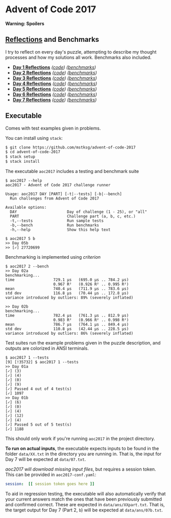 Advent of Code 2017
===================

**Warning: Spoilers**

[Reflections][] and Benchmarks
------------------------------

[Reflections]: https://github.com/mstksg/advent-of-code-2017/blob/master/reflections.md

I try to reflect on every day's puzzle, attempting to describe my thought
processes and how my solutions all work.  Benchmarks also included.

*   **[Day 1 Reflections][d1r]** *([code][d1c])* *([benchmarks][d1b])*
*   **[Day 2 Reflections][d2r]** *([code][d2c])* *([benchmarks][d1b])*
*   **[Day 3 Reflections][d3r]** *([code][d3c])* *([benchmarks][d1b])*
*   **[Day 4 Reflections][d4r]** *([code][d4c])* *([benchmarks][d1b])*
*   **[Day 5 Reflections][d5r]** *([code][d5c])* *([benchmarks][d1b])*
*   **[Day 6 Reflections][d6r]** *([code][d6c])* *([benchmarks][d1b])*
*   **[Day 7 Reflections][d7r]** *([code][d7c])* *([benchmarks][d1b])*

[d1r]: https://github.com/mstksg/advent-of-code-2017/blob/master/reflections.md#day-1
[d2r]: https://github.com/mstksg/advent-of-code-2017/blob/master/reflections.md#day-2
[d3r]: https://github.com/mstksg/advent-of-code-2017/blob/master/reflections.md#day-3
[d4r]: https://github.com/mstksg/advent-of-code-2017/blob/master/reflections.md#day-4
[d5r]: https://github.com/mstksg/advent-of-code-2017/blob/master/reflections.md#day-5
[d6r]: https://github.com/mstksg/advent-of-code-2017/blob/master/reflections.md#day-6
[d7r]: https://github.com/mstksg/advent-of-code-2017/blob/master/reflections.md#day-7

[d1c]: https://github.com/mstksg/advent-of-code-2017/blob/master/src/AOC2017/Day01.hs
[d2c]: https://github.com/mstksg/advent-of-code-2017/blob/master/src/AOC2017/Day02.hs
[d3c]: https://github.com/mstksg/advent-of-code-2017/blob/master/src/AOC2017/Day03.hs
[d4c]: https://github.com/mstksg/advent-of-code-2017/blob/master/src/AOC2017/Day04.hs
[d5c]: https://github.com/mstksg/advent-of-code-2017/blob/master/src/AOC2017/Day05.hs
[d6c]: https://github.com/mstksg/advent-of-code-2017/blob/master/src/AOC2017/Day06.hs
[d7c]: https://github.com/mstksg/advent-of-code-2017/blob/master/src/AOC2017/Day07.hs

[d1b]: https://github.com/mstksg/advent-of-code-2017/blob/master/reflections.md#day-1-benchmarks
[d2b]: https://github.com/mstksg/advent-of-code-2017/blob/master/reflections.md#day-2-benchmarks
[d3b]: https://github.com/mstksg/advent-of-code-2017/blob/master/reflections.md#day-3-benchmarks
[d4b]: https://github.com/mstksg/advent-of-code-2017/blob/master/reflections.md#day-4-benchmarks
[d5b]: https://github.com/mstksg/advent-of-code-2017/blob/master/reflections.md#day-5-benchmarks
[d6b]: https://github.com/mstksg/advent-of-code-2017/blob/master/reflections.md#day-6-benchmarks
[d7b]: https://github.com/mstksg/advent-of-code-2017/blob/master/reflections.md#day-7-benchmarks

Executable
----------

Comes with test examples given in problems.

You can install using `stack`:

```bash
$ git clone https://github.com/mstksg/advent-of-code-2017
$ cd advent-of-code-2017
$ stack setup
$ stack install
```

The executable `aoc2017` includes a testing and benchmark suite

```
$ aoc2017 --help
aoc2017 - Advent of Code 2017 challenge runner

Usage: aoc2017 DAY [PART] [-t|--tests] [-b|--bench]
  Run challenges from Advent of Code 2017

Available options:
  DAY                      Day of challenge (1 - 25), or "all"
  PART                     Challenge part (a, b, c, etc.)
  -t,--tests               Run sample tests
  -b,--bench               Run benchmarks
  -h,--help                Show this help text

$ aoc2017 5 b
>> Day 05b
>> [✓] 27720699
```

Benchmarking is implemented using *criterion*

```
$ aoc2017 2 --bench
>> Day 02a
benchmarking...
time                 729.1 μs   (695.0 μs .. 784.2 μs)
                     0.967 R²   (0.926 R² .. 0.995 R²)
mean                 740.4 μs   (711.9 μs .. 783.6 μs)
std dev              116.8 μs   (70.44 μs .. 172.8 μs)
variance introduced by outliers: 89% (severely inflated)

>> Day 02b
benchmarking...
time                 782.4 μs   (761.3 μs .. 812.9 μs)
                     0.983 R²   (0.966 R² .. 0.998 R²)
mean                 786.7 μs   (764.1 μs .. 849.4 μs)
std dev              110.8 μs   (42.44 μs .. 228.5 μs)
variance introduced by outliers: 86% (severely inflated)
```

Test suites run the example problems given in the puzzle description, and
outputs are colorized in ANSI terminals.

```
$ aoc2017 1 --tests
[9] [!35732] $ aoc2017 1 --tests
>> Day 01a
[✓] (3)
[✓] (4)
[✓] (0)
[✓] (9)
[✓] Passed 4 out of 4 test(s)
[✓] 1097
>> Day 01b
[✓] (6)
[✓] (0)
[✓] (4)
[✓] (12)
[✓] (4)
[✓] Passed 5 out of 5 test(s)
[✓] 1188
```

This should only work if you're running `aoc2017` in the project directory.

**To run on actual inputs**, the executable expects inputs to be found in the
folder `data/XX.txt` in the directory you are running in.  That is, the input
for Day 7 will be expected at `data/07.txt`.

*aoc2017 will download missing input files*, but requires a session token.
This can be provided in `aoc2017-conf.yaml`:

```yaml
session:  [[ session token goes here ]]
```

To aid in regression testing, the executable will also automatically verify
that your current answers match the ones that have been previously submitted
and confirmed correct.  These are expected in `data/ans/XXpart.txt`.  That is,
the target output for Day 7 (Part 2, `b`) will be expected at
`data/ans/07b.txt`.

